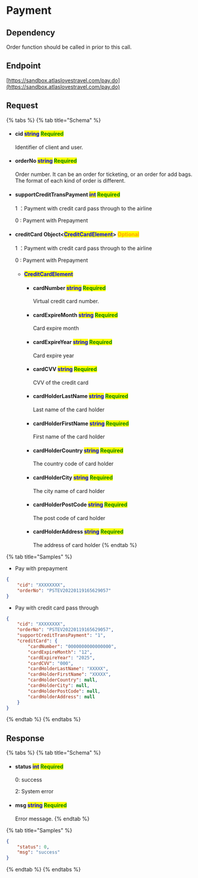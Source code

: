 # Payment

## Dependency

Order function should be called in prior to this call.

## Endpoint

[https://sandbox.atlaslovestravel.com/pay.do](https://sandbox.atlaslovestravel.com/pay.do)

## Request

{% tabs %}
{% tab title="Schema" %}
*   #### cid                                  <mark style="color:blue;">string</mark>                                                                                                 <mark style="color:green;">Required</mark>

    Identifier of client and user.
*   #### orderNo                       <mark style="color:blue;">string</mark>                                                                                                 <mark style="color:green;">Required</mark>

    Order number. It can be an order for ticketing, or an order for add bags. The format of each kind of order is different.
*   #### supportCreditTransPayment                       <mark style="color:blue;">int</mark>                                                             <mark style="color:green;">Required</mark>

    1 ：Payment with credit card pass through to the airline

    0 :  Payment with Prepayment
*   #### creditCard                  Object<<mark style="color:blue;">CreditCardElement</mark>>                                                 <mark style="color:blue;"></mark>                                                 <mark style="color:orange;">Optional</mark>

    1 ：Payment with credit card pass through to the airline

    0 :  Payment with Prepayment

    * #### <mark style="color:blue;">CreditCardElement</mark>
      *   #### cardNumber                                  <mark style="color:blue;">string</mark>                                                               <mark style="color:green;">Required</mark>

          Virtual credit card number.
      *   #### cardExpireMonth                       <mark style="color:blue;">string</mark>                                                                <mark style="color:green;">Required</mark>

          Card expire month
      *   #### cardExpireYear                            <mark style="color:blue;">string</mark>                                                                <mark style="color:green;">Required</mark>

          Card expire year
      *   #### cardCVV                                         <mark style="color:blue;">string</mark>                                                               <mark style="color:green;">Required</mark>

          CVV of the credit card
      *   #### cardHolderLastName               <mark style="color:blue;">string</mark>                                                                <mark style="color:green;">Required</mark>

          Last name of the card holder
      *   #### cardHolderFirstName               <mark style="color:blue;">string</mark>                                                               <mark style="color:green;">Required</mark>

          First name of the card holder
      *   #### cardHolderCountry                    <mark style="color:blue;">string</mark>                                                               <mark style="color:green;">Required</mark>

          The country code of card holder
      *   #### cardHolderCity                             <mark style="color:blue;">string</mark>                                                               <mark style="color:green;">Required</mark>

          The city name of card holder
      *   #### cardHolderPostCode                 <mark style="color:blue;">string</mark>                                                              <mark style="color:green;">Required</mark>

          The post code of card holder
      *   #### cardHolderAddress                     <mark style="color:blue;">string</mark>                                                             <mark style="color:green;">Required</mark>

          The address of card holder
{% endtab %}

{% tab title="Samples" %}
* Pay with prepayment

```json
{
    "cid": "XXXXXXXX",
    "orderNo": "PSTEV20220119165629057"
}
```

* Pay with credit card pass through

```json
{
    "cid": "XXXXXXXX",
    "orderNo": "PSTEV20220119165629057",
    "supportCreditTransPayment": "1",
    "creditCard": {
        "cardNumber": "0000000000000000",
        "cardExpireMonth": "12",
        "cardExpireYear": "2025",
        "cardCVV": "000",
        "cardHolderLastName": "XXXXX",
        "cardHolderFirstName": "XXXXX",
        "cardHolderCountry": null,
        "cardHolderCity": null,
        "cardHolderPostCode": null,
        "cardHolderAddress": null
    }
}
```
{% endtab %}
{% endtabs %}

## Response

{% tabs %}
{% tab title="Schema" %}
*   #### status                                  <mark style="color:blue;">int</mark>                                                                                                       <mark style="color:green;">Required</mark>

    0: success

    2: System error
*   #### msg                                      <mark style="color:blue;">string</mark>                                                                                                 <mark style="color:green;">Required</mark>

    Error message.
{% endtab %}

{% tab title="Samples" %}
```json
{
    "status": 0,
    "msg": "success"
}
```
{% endtab %}
{% endtabs %}
